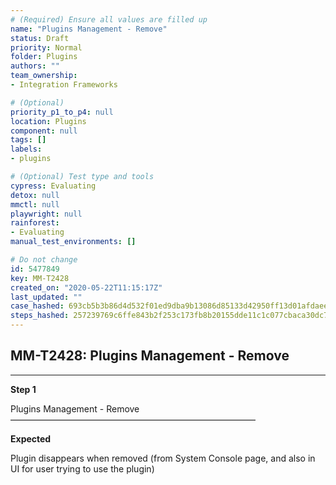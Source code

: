 ```yaml
---
# (Required) Ensure all values are filled up
name: "Plugins Management - Remove"
status: Draft
priority: Normal
folder: Plugins
authors: ""
team_ownership: 
- Integration Frameworks

# (Optional)
priority_p1_to_p4: null
location: Plugins
component: null
tags: []
labels: 
- plugins

# (Optional) Test type and tools
cypress: Evaluating
detox: null
mmctl: null
playwright: null
rainforest: 
- Evaluating
manual_test_environments: []

# Do not change
id: 5477849
key: MM-T2428
created_on: "2020-05-22T11:15:17Z"
last_updated: ""
case_hashed: 693cb5b3b86d4d532f01ed9dba9b13086d85133d42950ff13d01afdaee7a6bda2bb0219480d3e3d21f411559a6e9d746
steps_hashed: 257239769c6ffe843b2f253c173fb8b20155dde11c1c077cbaca30dc728db6773ea80d18aa13b3c100d669741fdcec7e
---
```


<!-- (Auto-generated) Based on frontmatter's "key" and "name" -->

## MM-T2428: Plugins Management - Remove

---

**Step 1**

Plugins Management - Remove\
————————————————————————————

**Expected**

Plugin disappears when removed (from System Console page, and also in UI for user trying to use the plugin)

